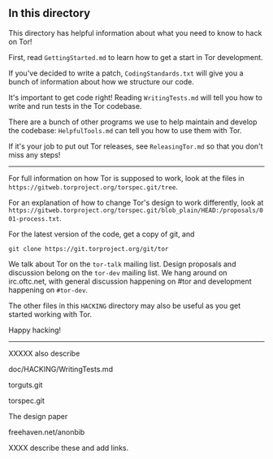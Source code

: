 
In this directory
-----------------

This directory has helpful information about what you need to know to
hack on Tor!

First, read `GettingStarted.md` to learn how to get a start in Tor
development.

If you've decided to write a patch, `CodingStandards.txt` will give
you a bunch of information about how we structure our code.

It's important to get code right!  Reading `WritingTests.md` will
tell you how to write and run tests in the Tor codebase.

There are a bunch of other programs we use to help maintain and
develop the codebase: `HelpfulTools.md` can tell you how to use them
with Tor.

If it's your job to put out Tor releases, see `ReleasingTor.md` so
that you don't miss any steps!


-----------------------

For full information on how Tor is supposed to work, look at the files in
`https://gitweb.torproject.org/torspec.git/tree`.

For an explanation of how to change Tor's design to work differently, look at
`https://gitweb.torproject.org/torspec.git/blob_plain/HEAD:/proposals/001-process.txt`.

For the latest version of the code, get a copy of git, and

    git clone https://git.torproject.org/git/tor

We talk about Tor on the `tor-talk` mailing list.  Design proposals and
discussion belong on the `tor-dev` mailing list.  We hang around on
irc.oftc.net, with general discussion happening on #tor and development
happening on `#tor-dev`.

The other files in this `HACKING` directory may also be useful as you
get started working with Tor.

Happy hacking!


-----------------------

XXXXX also describe

doc/HACKING/WritingTests.md

torguts.git

torspec.git

The design paper

freehaven.net/anonbib

XXXX describe these and add links.
